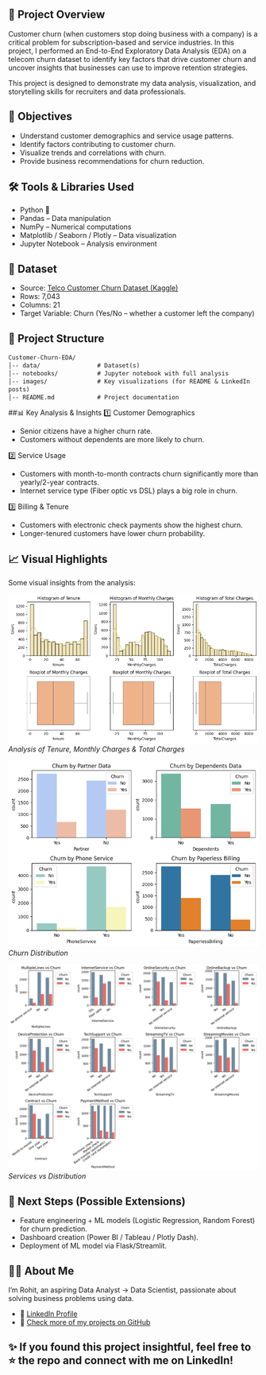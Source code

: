 ## 📌 Project Overview
Customer churn (when customers stop doing business with a company) is a critical problem for subscription-based and service industries.
In this project, I performed an End-to-End Exploratory Data Analysis (EDA) on a telecom churn dataset to identify key factors that drive customer churn and uncover insights that businesses can use to improve retention strategies.

This project is designed to demonstrate my data analysis, visualization, and storytelling skills for recruiters and data professionals.

## 🎯 Objectives
- Understand customer demographics and service usage patterns.
- Identify factors contributing to customer churn.
- Visualize trends and correlations with churn.
- Provide business recommendations for churn reduction.

## 🛠️ Tools & Libraries Used
- Python 🐍
- Pandas – Data manipulation
- NumPy – Numerical computations
- Matplotlib / Seaborn / Plotly – Data visualization
- Jupyter Notebook – Analysis environment

## 📂 Dataset
- Source: [Telco Customer Churn Dataset (Kaggle)](https://www.kaggle.com/datasets/blastchar/telco-customer-churn)
- Rows: 7,043
- Columns: 21
- Target Variable: Churn (Yes/No – whether a customer left the company)

## 📁 Project Structure
```
Customer-Churn-EDA/
│-- data/                # Dataset(s)
│-- notebooks/           # Jupyter notebook with full analysis
│-- images/              # Key visualizations (for README & LinkedIn posts)
│-- README.md            # Project documentation
```

##📊 Key Analysis & Insights
1️⃣ Customer Demographics
- Senior citizens have a higher churn rate.
- Customers without dependents are more likely to churn.

2️⃣ Service Usage
- Customers with month-to-month contracts churn significantly more than yearly/2-year contracts.
- Internet service type (Fiber optic vs DSL) plays a big role in churn.

3️⃣ Billing & Tenure
- Customers with electronic check payments show the highest churn.
- Longer-tenured customers have lower churn probability.

## 📈 Visual Highlights

Some visual insights from the analysis:

![📌Analysis of Numerical Data](charts/Analysis_of_Numerical_Data.png)
*Analysis of Tenure, Monthly Charges & Total Charges*

![📌Churn Distribution](charts/Churn_Distribution.png)
*Churn Distribution*

![📌Service vs Distribution](charts/Services_vs_Churn.png)
*Services vs Distribution*

## 🚀 Next Steps (Possible Extensions)
- Feature engineering + ML models (Logistic Regression, Random Forest) for churn prediction.
- Dashboard creation (Power BI / Tableau / Plotly Dash).
- Deployment of ML model via Flask/Streamlit.

## 👨‍💻 About Me

I’m Rohit, an aspiring Data Analyst → Data Scientist, passionate about solving business problems using data.

- 🔗 [LinkedIn Profile](https://www.linkedin.com/in/rohit-dhiman-258471140)
- 📂 [Check more of my projects on GitHub](https://github.com/Rohitd1907)

## ✨ If you found this project insightful, feel free to ⭐ the repo and connect with me on LinkedIn!
